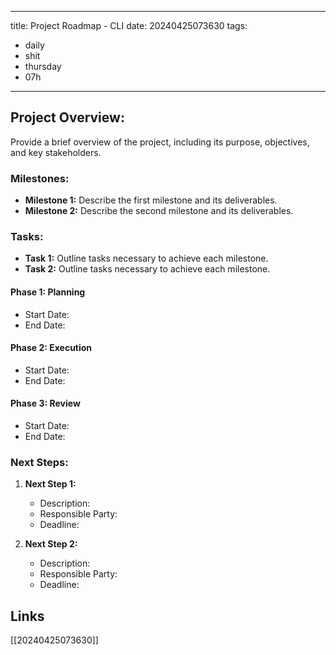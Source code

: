 
---
title: Project Roadmap - CLI
date: 20240425073630
tags:
  - daily
  - shit
  - thursday
  - 07h

---

## Project Overview:
Provide a brief overview of the project, including its purpose, objectives, and key stakeholders.

### Milestones:
- **Milestone 1:** Describe the first milestone and its deliverables.
- **Milestone 2:** Describe the second milestone and its deliverables.

### Tasks:
- **Task 1:** Outline tasks necessary to achieve each milestone.
- **Task 2:** Outline tasks necessary to achieve each milestone.

#### Phase 1: Planning
- Start Date: 
- End Date: 

#### Phase 2: Execution
- Start Date: 
- End Date: 

#### Phase 3: Review
- Start Date: 
- End Date: 

### Next Steps:
1. **Next Step 1:**
   - Description: 
   - Responsible Party: 
   - Deadline: 

2. **Next Step 2:**
   - Description: 
   - Responsible Party: 
   - Deadline: 

## Links
[[20240425073630]]
